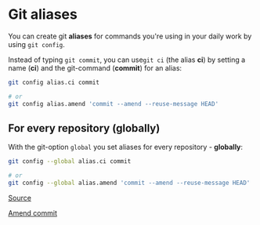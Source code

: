 # Git aliases

You can create git **aliases** for commands you're using in your daily work by using `git config`.

Instead of typing `git commit`, you can use`git ci` (the alias **ci**) by setting a name (**ci**) and the git-command (**commit**) for an alias:

```bash
git config alias.ci commit

# or
git config alias.amend 'commit --amend --reuse-message HEAD'
```

## For every repository (globally)

With the git-option `global` you set aliases for every repository - **globally**:

```bash
git config --global alias.ci commit

# or
git config --global alias.amend 'commit --amend --reuse-message HEAD'
```

[Source](https://git-scm.com/book/en/v2/Git-Basics-Git-Aliases)

[Amend commit](amend.md)

